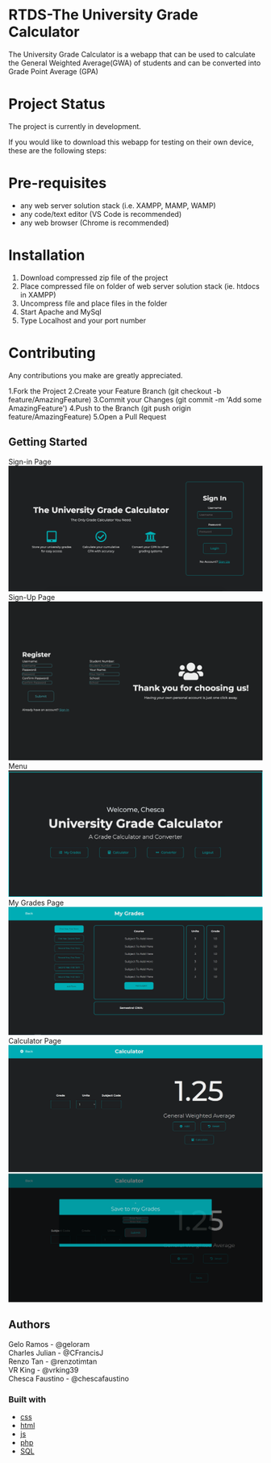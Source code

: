 # RTDS-The University Grade Calculator

The University Grade Calculator is a webapp that can be used to calculate the General Weighted Average(GWA) of students and can be converted into Grade Point Average (GPA)

# Project Status
The project is currently in development. 

If you would like to download this webapp for testing on their own device, these are
the following steps:

# Pre-requisites
* any web server solution stack (i.e. XAMPP, MAMP, WAMP)
* any code/text editor (VS Code is recommended)
* any web browser (Chrome is recommended)

# Installation
1. Download compressed zip file of the project
2. Place compressed file on folder of web server solution stack (ie. htdocs in XAMPP)
3. Uncompress file and place files in the folder
4. Start Apache and MySql
5. Type Localhost and your port number 

# Contributing
Any contributions you make are greatly appreciated.

1.Fork the Project
2.Create your Feature Branch (git checkout -b feature/AmazingFeature)
3.Commit your Changes (git commit -m 'Add some AmazingFeature')
4.Push to the Branch (git push origin feature/AmazingFeature)
5.Open a Pull Request

## Getting Started
Sign-in Page
![Sign In](screenshots/Sign-in.png)
Sign-Up Page
![Sign In](screenshots/Sign-up.png)
Menu
![Menu Page](screenshots/Homepage.png)
My Grades Page
![My Grades Page](screenshots/My%20Grades.png)
Calculator Page
![Calculator](screenshots/calaculator.PNG)
![Calculator](screenshots/calculator-save.PNG)



## Authors
Gelo Ramos - @geloram <br>
Charles Julian - @CFrancisJ<br>
Renzo Tan - @renzotimtan<br>
VR King - @vrking39<br>
Chesca Faustino - @chescafaustino


### Built with
* [css](https://www.w3schools.com/Css/)
* [html](https://www.w3schools.com/html/)
* [js](https://www.javascript.com/)
* [php](https://www.php.net/)
* [SQL](https://www.mysql.com/)
